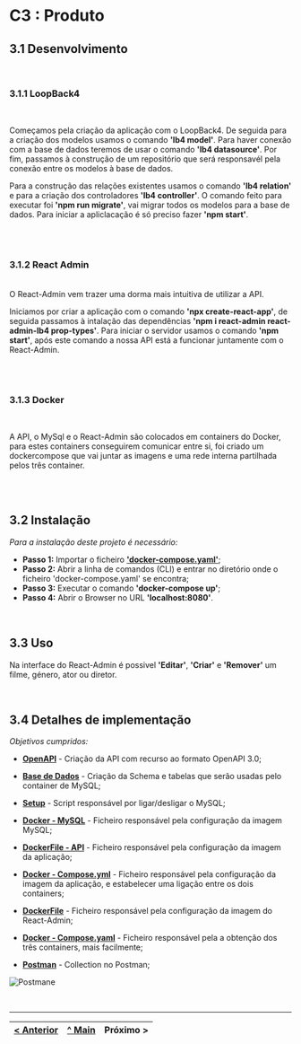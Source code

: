 # C3 : Produto


## 3.1 Desenvolvimento 
<br>

### 3.1.1 LoopBack4

<br>

Começamos pela criação da aplicação com o LoopBack4. De seguida para a criação dos modelos usamos o comando **'lb4 model'**. Para haver conexão com a base de dados teremos de usar o comando **'lb4 datasource'**. 
Por fim, passamos à construção de um repositório que será responsavél pela conexão entre os modelos à base de dados. 

Para a construção das relações existentes usamos o comando **'lb4 relation'** e para a criação dos controladores **'lb4 controller'**.
O comando feito para executar foi **'npm run migrate'**, vai migrar todos os modelos para a base de dados. Para iniciar a apliclacação é só preciso fazer **'npm start'**.

<br>
<br>

### 3.1.2 React Admin
<br>
O React-Admin vem trazer uma dorma mais intuitiva de utilizar a API.

Iniciamos por criar a aplicação com o comando **'npx create-react-app'**, de seguida passamos à intalação das dependências **'npm i react-admin react-admin-lb4 prop-types'**. Para iniciar o servidor usamos o comando **'npm start'**, após este comando a nossa API está a funcionar juntamente com o React-Admin.


<br>
<br>

### 3.1.3 Docker
<br>

A API, o MySql e o React-Admin são colocados em containers do Docker, para estes containers conseguirem comunicar entre si, foi criado um dockercompose que vai juntar as imagens e uma rede interna partilhada pelos três container.

<br>
<br>

## 3.2 Instalação 

_Para a instalação deste projeto é necessário:_

* **Passo 1:** Importar o ficheiro **['docker-compose.yaml'](../docker-compose.yaml)**;
* **Passo 2:** Abrir a linha de comandos (CLI) e entrar no diretório onde o ficheiro 'docker-compose.yaml' se encontra;
* **Passo 3:** Executar o comando **'docker-compose up'**;
* **Passo 4:** Abrir o Browser no URL **'localhost:8080'**.

<br>

## 3.3 Uso 

Na interface do React-Admin é possivel **'Editar'**, **'Criar'** e **'Remover'** um filme, género, ator ou diretor.


<br>

## 3.4 Detalhes de implementação

_Objetivos cumpridos:_

* **[OpenAPI](../src/api/openapi.yaml)** - Criação da API com recurso ao formato OpenAPI 3.0;


* **[Base de Dados](../src/database.sql)** - Criação da Schema e tabelas que serão usadas pelo container de MySQL;

* **[Setup](../src/db/setup.sh)** - Script responsável por ligar/desligar o MySQL;

* **[Docker - MySQL](../src/dockerfile.mysql)** - Ficheiro responsável pela configuração da imagem MySQL;

* **[DockerFile - API](../src/dockerfile)** - Ficheiro responsável pela configuração da imagem da aplicação;

* **[Docker - Compose.yml](../src/docker-compose.yml)** - Ficheiro responsável pela configuração da imagem da aplicação, e estabelecer uma ligação entre os dois containers;

* **[DockerFile](../src/dockerfile)** - Ficheiro responsável pela configuração da imagem do React-Admin;

* **[Docker - Compose.yaml](../src/dockercompose.yaml)** - Ficheiro responsável pela a obtenção dos três containers, mais facilmente;

* **[Postman](../)** - Collection no Postman;

![Postmane](doc/images/image5.PNG)

<br>




---
[< Anterior](c2.md) | [^ Main](../../../) | Próximo >
:--- | :---: | ---: 
